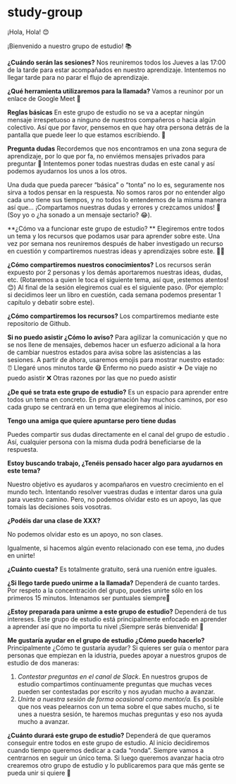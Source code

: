# study-group

¡Hola, Hola! 😊 

¡Bienvenido a nuestro grupo de estudio! 📚

**¿Cuándo serán las sesiones?**
Nos reuniremos todos los Jueves a las 17:00 de la tarde para estar acompañados en nuestro aprendizaje. Intentemos no llegar tarde para no parar el flujo de aprendizaje.

**¿Qué herramienta utilizaremos para la llamada?**
Vamos a reuninor por un enlace de Google Meet 🙂

**Reglas básicas**
En este grupo de estudio no se va a aceptar ningún mensaje irrespetuoso a ninguno de nuestros compañeros o hacia algún colectivo. Así que por favor, pensemos en que hay otra persona detrás de la pantalla que puede leer lo que estamos escribiendo. 🙂

**Pregunta dudas**
Recordemos que nos encontramos en una zona segura de aprendizaje, por lo que por fa, no enviémos mensajes privados para preguntar 🙏 Intentemos poner todas nuestras dudas en este canal y así podemos ayudarnos los unos a los otros. 

Una duda que pueda parecer “básica” o “tonta” no lo es, seguramente nos sirva a todos pensar en la respuesta. No somos raros por no entender algo cada uno tiene sus tiempos, y no todos lo entendemos de la misma manera así que… ¡Compartamos nuestras dudas y errores y crezcamos unidos! 🙂 (Soy yo o ¿ha sonado a un mensaje sectario? 😂).

**¿Cómo va a funcionar este grupo de estudio? **
Elegiremos entre todos un tema y los recursos que podamos usar para aprender sobre este. Una vez por semana nos reuniremos después de haber investigado un recurso en cuestión y compartiremos nuestras ideas y aprendizajes sobre este. 🧑‍🔬

**¿Cómo compartiremos nuestros conocimientos?**
Los recursos serán expuesto por 2 personas y los demás aportaremos nuestras ideas, dudas, etc. (Rotaremos a quien le toca el siguiente tema, así que, ¡estemos atentos! 😊) Al final de la sesión elegiremos cual es el siguiente paso. (Por ejemplo: si decidimos leer un libro en cuestión, cada semana podemos presentar 1 capítulo y debatir sobre este).

**¿Cómo compartiremos los recursos?**
Los compartiremos mediante este repositorio de Github.

**Si no puedo asistir ¿Cómo lo aviso?**
Para agilizar la comunicación y que no se nos llene de mensajes, debemos hacer un esfuerzo adicional a la hora de cambiar nuestros estados para avisa sobre las asistencias a las sesiones.
A partir de ahora, usaremos emojis para mostrar nuestro estado:
⏰ Llegaré unos minutos tarde
😷 Enfermo no puedo asistir
✈️ De viaje no puedo asistir
❌ Otras razones por las que no puedo asistir

**¿De qué se trata este grupo de estudio?**
Es un espacio para aprender entre todos un tema en concreto. En programación hay muchos caminos, por eso cada grupo se centrará en un tema que elegiremos al inicio. 


**Tengo una amiga que quiere apuntarse pero tiene dudas**

Puedes compartir sus dudas directamente en el canal del grupo de estudio . Así, cualquier persona con la misma duda podrá beneficiarse de la respuesta. 


**Estoy buscando trabajo, ¿Tenéis pensado hacer algo para ayudarnos en este tema?**

Nuestro objetivo es ayudaros y acompañaros en vuestro crecimiento en el mundo tech. Intentando resolver vuestras dudas e intentar daros una guía para vuestro camino. Pero, no podemos olvidar esto es un apoyo, las que tomais las decisiones sois vosotras.

**¿Podéis dar una clase de XXX?**

No podemos olvidar esto es un apoyo, no son clases.

Igualmente, si hacemos algún evento relacionado con ese tema, ¡no dudes en unirte!

**¿Cuánto cuesta?**
Es totalmente gratuito, será una ruenión entre iguales.

**¿Si llego tarde puedo unirme a la llamada?**
Dependerá de cuanto tardes. Por respeto a la concentración del grupo, puedes unirte sólo en los primeros 15 minutos.  Intenamos ser puntuales siempre🙂  

**¿Estoy preparada para unirme a este grupo de estudio?**
Dependerá de tus intereses. Este grupo de estudio está principalmente enfocado en aprender a aprender así que no importa tu nivel ¡Siempre serás bienvenida! 🙂  

**Me gustaría ayudar en el grupo de estudio ¿Cómo puedo hacerlo?**
Principalmente ¿Cómo te gustaría ayudar?
Si quieres ser guía o mentor para personas que empiezan en la idustria,  puedes apoyar a nuestros grupos de estudio de dos maneras:
1. *Contestar preguntas en el canal de Slack*. En nuestros grupos de estudio compartimos contínuamente preguntas que muchas veces pueden ser contestadas por escrito y nos ayudan mucho a avanzar. 
2. *Unirte a nuestra sesión de forma ocasional como mentor/a.* Es posible que nos veas pelearnos con un tema sobre el que sabes mucho, si te unes a nuestra sesión, te haremos muchas preguntas y eso nos ayuda mucho a avanzar.

**¿Cuánto durará este grupo de estudio?**
Dependerá de que queramos conseguir entre todos en este grupo de estudio. Al inicio decidiremos cuando tiempo queremos dedicar a cada “ronda”. Siempre vamos a centrarnos en seguir un único tema. Si luego queremos avanzar hacia otro crearemos otro grupo de estudio y lo publicaremos para que más gente se pueda unir si quiere 🙂  

